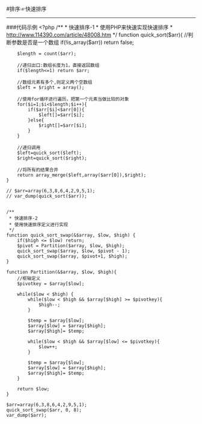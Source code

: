 #排序☞快速排序
***
###代码示例
	<?php
	/**
	 * 快速排序-1
	 * 使用PHP来快速实现快速排序
	 * http://www.114390.com/article/48008.htm
	 */
	function quick_sort($arr){
	    //判断参数是否是一个数组
	    if(!is_array($arr)) return false;
	
	    $length = count($arr);
	
	    //递归出口:数组长度为1，直接返回数组
	    if($length<=1) return $arr;
	
	    //数组元素有多个,则定义两个空数组
	    $left = $right = array();
	
	    //使用for循环进行遍历，把第一个元素当做比较的对象
	    for($i=1;$i<$length;$i++){
	        if($arr[$i]<$arr[0]){
	            $left[]=$arr[$i];
	        }else{
	            $right[]=$arr[$i];
	        }
	    }
	
	    //递归调用
	    $left=quick_sort($left);
	    $right=quick_sort($right);
	
	    //将所有的结果合并
	    return array_merge($left,array($arr[0]),$right);
	}   
	
	// $arr=array(6,3,8,6,4,2,9,5,1);
	// var_dump(quick_sort($arr));
	
	
	/**
	 * 快速排序-2
	 * 使用快速排序定义进行实现
	 */
	function quick_sort_swap(&$array, $low, $high) {
	    if($high <= $low) return;
	    $pivot = Partition($array, $low, $high);
	    quick_sort_swap($array, $low, $pivot - 1);
	    quick_sort_swap($array, $pivot+1, $high);
	}
	
	function Partition(&$array, $low, $high){
	    //枢轴定义
	    $pivotkey = $array[$low];
	
	    while($low < $high) {
	        while($low < $high && $array[$high] >= $pivotkey){
	            $high--;
	        }
	
	        $temp = $array[$low];
	        $array[$low] = $array[$high];
	        $array[$high]= $temp;
	       
	        while($low < $high && $array[$low] <= $pivotkey){
	            $low++;
	        }
	
	        $temp = $array[$low];
	        $array[$low] = $array[$high];
	        $array[$high]= $temp;
	    }
	
	    return $low;
	}
	
	$arr=array(6,3,8,6,4,2,9,5,1);
	quick_sort_swap($arr, 0, 8);
	var_dump($arr);
